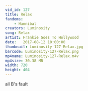 ```yaml
---
vid_id: 127
title: Relax
fandoms:
    - Hannibal
creators: Luminosity
song: Relax
artist: Frankie Goes To Hollywood
date:   2017-08-12 10:00:00
thumbnail: Luminosity-127-Relax.jpg
barcode: Luminosity-127-Relax.png
mp4name: Luminosity-127-Relax.m4v
mp4size: 30.38 MB
width: 720
height: 404
---
```


all B's fault
  